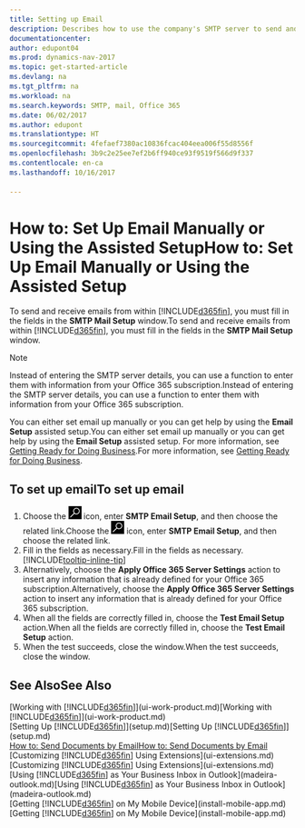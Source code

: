 ```yaml
---
title: Setting up Email
description: Describes how to use the company's SMTP server to send and receive email messages within Dynamics NAV, or alternatively how to use the email server settings created with the Office 365 subscription.
documentationcenter: 
author: edupont04
ms.prod: dynamics-nav-2017
ms.topic: get-started-article
ms.devlang: na
ms.tgt_pltfrm: na
ms.workload: na
ms.search.keywords: SMTP, mail, Office 365
ms.date: 06/02/2017
ms.author: edupont
ms.translationtype: HT
ms.sourcegitcommit: 4fefaef7380ac10836fcac404eea006f55d8556f
ms.openlocfilehash: 3b9c2e25ee7ef2b6ff940ce93f9519f566d9f337
ms.contentlocale: en-ca
ms.lasthandoff: 10/16/2017

---
```

# <a name="how-to-set-up-email-manually-or-using-the-assisted-setup"></a><span data-ttu-id="d0732-103">How to: Set Up Email Manually or Using the Assisted Setup</span><span class="sxs-lookup"><span data-stu-id="d0732-103">How to: Set Up Email Manually or Using the Assisted Setup</span></span>
<span data-ttu-id="d0732-104">To send and receive emails from within [!INCLUDE[d365fin](includes/d365fin_md.md)], you must fill in the fields in the **SMTP Mail Setup** window.</span><span class="sxs-lookup"><span data-stu-id="d0732-104">To send and receive emails from within [!INCLUDE[d365fin](includes/d365fin_md.md)], you must fill in the fields in the **SMTP Mail Setup** window.</span></span>

> [!NOTE]  
>   <span data-ttu-id="d0732-105">Instead of entering the SMTP server details, you can use a function to enter them with information from your Office 365 subscription.</span><span class="sxs-lookup"><span data-stu-id="d0732-105">Instead of entering the SMTP server details, you can use a function to enter them with information from your Office 365 subscription.</span></span>

<span data-ttu-id="d0732-106">You can either set email up manually or you can get help by using the **Email Setup** assisted setup.</span><span class="sxs-lookup"><span data-stu-id="d0732-106">You can either set email up manually or you can get help by using the **Email Setup** assisted setup.</span></span> <span data-ttu-id="d0732-107">For more information, see [Getting Ready for Doing Business](ui-get-ready-business.md).</span><span class="sxs-lookup"><span data-stu-id="d0732-107">For more information, see [Getting Ready for Doing Business](ui-get-ready-business.md).</span></span>  

## <a name="to-set-up-email"></a><span data-ttu-id="d0732-108">To set up email</span><span class="sxs-lookup"><span data-stu-id="d0732-108">To set up email</span></span>
1. <span data-ttu-id="d0732-109">Choose the ![Search for Page or Report](media/ui-search/search_small.png "Search for Page or Report icon") icon, enter **SMTP Email Setup**, and then choose the related link.</span><span class="sxs-lookup"><span data-stu-id="d0732-109">Choose the ![Search for Page or Report](media/ui-search/search_small.png "Search for Page or Report icon") icon, enter **SMTP Email Setup**, and then choose the related link.</span></span>
2. <span data-ttu-id="d0732-110">Fill in the fields as necessary.</span><span class="sxs-lookup"><span data-stu-id="d0732-110">Fill in the fields as necessary.</span></span> [!INCLUDE[tooltip-inline-tip](includes/tooltip-inline-tip_md.md)]
3. <span data-ttu-id="d0732-111">Alternatively, choose the **Apply Office 365 Server Settings** action to insert any information that is already defined for your Office 365 subscription.</span><span class="sxs-lookup"><span data-stu-id="d0732-111">Alternatively, choose the **Apply Office 365 Server Settings** action to insert any information that is already defined for your Office 365 subscription.</span></span>
4. <span data-ttu-id="d0732-112">When all the fields are correctly filled in, choose the **Test Email Setup** action.</span><span class="sxs-lookup"><span data-stu-id="d0732-112">When all the fields are correctly filled in, choose the **Test Email Setup** action.</span></span>
5. <span data-ttu-id="d0732-113">When the test succeeds, close the window.</span><span class="sxs-lookup"><span data-stu-id="d0732-113">When the test succeeds, close the window.</span></span>

## <a name="see-also"></a><span data-ttu-id="d0732-114">See Also</span><span class="sxs-lookup"><span data-stu-id="d0732-114">See Also</span></span>  
<span data-ttu-id="d0732-115">[Working with [!INCLUDE[d365fin](includes/d365fin_md.md)]](ui-work-product.md)</span><span class="sxs-lookup"><span data-stu-id="d0732-115">[Working with [!INCLUDE[d365fin](includes/d365fin_md.md)]](ui-work-product.md)</span></span>  
<span data-ttu-id="d0732-116">[Setting Up [!INCLUDE[d365fin](includes/d365fin_md.md)]](setup.md)</span><span class="sxs-lookup"><span data-stu-id="d0732-116">[Setting Up [!INCLUDE[d365fin](includes/d365fin_md.md)]](setup.md)</span></span>  
[<span data-ttu-id="d0732-117">How to: Send Documents by Email</span><span class="sxs-lookup"><span data-stu-id="d0732-117">How to: Send Documents by Email</span></span>](ui-how-send-documents-email.md)  
<span data-ttu-id="d0732-118">[Customizing [!INCLUDE[d365fin](includes/d365fin_md.md)] Using Extensions](ui-extensions.md)</span><span class="sxs-lookup"><span data-stu-id="d0732-118">[Customizing [!INCLUDE[d365fin](includes/d365fin_md.md)] Using Extensions](ui-extensions.md)</span></span>  
<span data-ttu-id="d0732-119">[Using [!INCLUDE[d365fin](includes/d365fin_md.md)] as Your Business Inbox in Outlook](madeira-outlook.md)</span><span class="sxs-lookup"><span data-stu-id="d0732-119">[Using [!INCLUDE[d365fin](includes/d365fin_md.md)] as Your Business Inbox in Outlook](madeira-outlook.md)</span></span>  
<span data-ttu-id="d0732-120">[Getting [!INCLUDE[d365fin](includes/d365fin_md.md)] on My Mobile Device](install-mobile-app.md)</span><span class="sxs-lookup"><span data-stu-id="d0732-120">[Getting [!INCLUDE[d365fin](includes/d365fin_md.md)] on My Mobile Device](install-mobile-app.md)</span></span>

